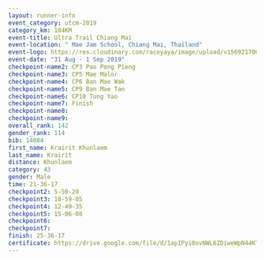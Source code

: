 ```yaml
---
layout: runner-info 
event_category: utcm-2019 
category_km: 104KM 
event-title: Ultra Trail Chiang Mai 
event-location: " Mae Jam School, Chiang Mai, Thailand" 
event-logo: https://res.cloudinary.com/raceyaya/image/upload/v1569217001/logo/ultra-trail-chiangmai_ay7efp.jpg 
event-date: "31 Aug - 1 Sep 2019" 
checkpoint-name2: CP3 Pao Pong Pieng 
checkpoint-name3: CP5 Mae Malor 
checkpoint-name4: CP6 Ban Mae Wak  
checkpoint-name5: CP9 Ban Mae Tan 
checkpoint-name6: CP10 Tung Yao 
checkpoint-name7: Finish 
checkpoint-name8: 
checkpoint-name9: 
overall_rank: 142
gender_rank: 114
bib: 14084
first_name: Krairit Khunlaem
last_name: Krairit
distance: Khunlaem
category: 43
gender: Male
time: 21-36-17
checkpoint2: 5-50-20
checkpoint3: 10-59-05
checkpoint4: 12-49-35
checkpoint5: 15-06-08
checkpoint6: 
checkpoint7: 
finish: 25-36-17
certificate: https://drive.google.com/file/d/1apIPyi0ovNWL6ZDiweWpN44KTfyRAl4x/view?usp=sharing
---
```


